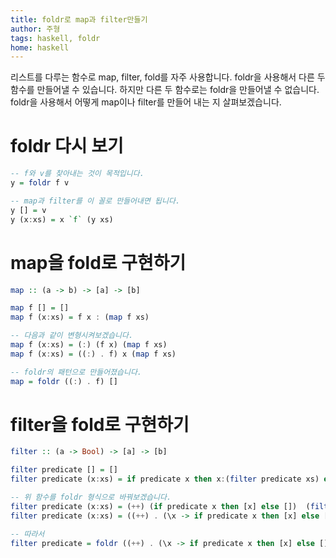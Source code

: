 ```yaml
---
title: foldr로 map과 filter만들기
author: 주형
tags: haskell, foldr
home: haskell
---
```


리스트를 다루는 함수로 map, filter, fold를 자주 사용합니다. foldr을 사용해서 다른 두 함수를 만들어낼 수 있습니다. 하지만 다른 두 함수로는 foldr을 만들어낼 수 없습니다. foldr을 사용해서 어떻게 map이나 filter를 만들어 내는 지 살펴보겠습니다.

# foldr 다시 보기
```Haskell
-- f와 v를 찾아내는 것이 목적입니다.
y = foldr f v

-- map과 filter를 이 꼴로 만들어내면 됩니다.
y [] = v
y (x:xs) = x `f` (y xs)
```

# map을 fold로 구현하기
```Haskell
map :: (a -> b) -> [a] -> [b]

map f [] = []
map f (x:xs) = f x : (map f xs)

-- 다음과 같이 변형시켜보겠습니다.
map f (x:xs) = (:) (f x) (map f xs)
map f (x:xs) = ((:) . f) x (map f xs)

-- foldr의 패턴으로 만들어졌습니다.
map = foldr ((:) . f) []
```

# filter을 fold로 구현하기
```Haskell
filter :: (a -> Bool) -> [a] -> [b]

filter predicate [] = []
filter predicate (x:xs) = if predicate x then x:(filter predicate xs) else (filter predicate xs)

-- 위 함수를 foldr 형식으로 바꿔보겠습니다.
filter predicate (x:xs) = (++) (if predicate x then [x] else [])  (filter predicate xs)
filter predicate (x:xs) = ((++) . (\x -> if predicate x then [x] else [])) x (filter predicate xs)

-- 따라서 
filter predicate = foldr ((++) . (\x -> if predicate x then [x] else [])) []
```

